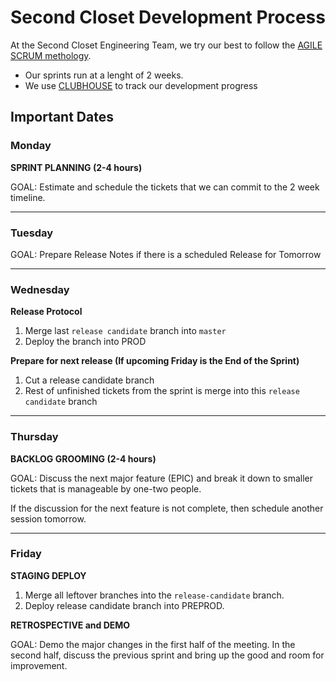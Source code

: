 # Second Closet Development Process

At the Second Closet Engineering Team, we try our best to follow the [AGILE SCRUM methology](https://www.mountaingoatsoftware.com/agile/scrum). 

- Our sprints run at a lenght of 2 weeks.
- We use [CLUBHOUSE](https://app.clubhouse.io/secondcloset/dashboard) to track our development progress

## Important Dates

### Monday

**SPRINT PLANNING (2-4 hours)** 

GOAL: Estimate and schedule the tickets that we can commit to the 2 week timeline.

---

### Tuesday

GOAL: Prepare Release Notes if there is a scheduled Release for Tomorrow

---

### Wednesday

**Release Protocol**

1. Merge last `release candidate` branch into `master`
2. Deploy the branch into PROD

**Prepare for next release (If upcoming Friday is the End of the Sprint)**
1. Cut a release candidate branch
2. Rest of unfinished tickets from the sprint is merge into this `release candidate` branch

---

### Thursday 

**BACKLOG GROOMING (2-4 hours)**

GOAL: Discuss the next major feature (EPIC) and break it down to smaller tickets that is manageable by one-two people.

If the discussion for the next feature is not complete, then schedule another session tomorrow.

---

### Friday

**STAGING DEPLOY**
1. Merge all leftover branches into the `release-candidate` branch.
2. Deploy release candidate branch into PREPROD.

**RETROSPECTIVE and DEMO**

GOAL: Demo the major changes in the first half of the meeting. In the second half, discuss the previous sprint and bring up 
the good and room for improvement.
